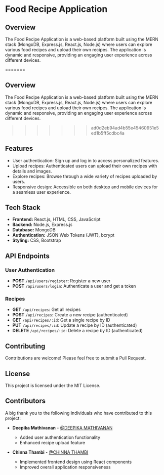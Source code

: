 # Food Recipe Application
## Overview
The Food Recipe Application is a web-based platform built using the MERN stack (MongoDB, Express.js, React.js, Node.js) where users can explore various food recipes and upload their own recipes. The application is dynamic and responsive, providing an engaging user experience across different devices.

=======

## Overview
The Food Recipe Application is a web-based platform built using the MERN stack (MongoDB, Express.js, React.js, Node.js) where users can explore various food recipes and upload their own recipes. The application is dynamic and responsive, providing an engaging user experience across different devices.

>>>>>>> ad0d2eb94ad4b55e45460951e5ed1b5ff5cdbc4a
## Features
- User authentication: Sign up and log in to access personalized features.
- Upload recipes: Authenticated users can upload their own recipes with details and images.
- Explore recipes: Browse through a wide variety of recipes uploaded by users.
- Responsive design: Accessible on both desktop and mobile devices for a seamless user experience.

## Tech Stack
- **Frontend:** React.js, HTML, CSS, JavaScript
- **Backend:** Node.js, Express.js
- **Database:** MongoDB
- **Authentication:** JSON Web Tokens (JWT), bcrypt
- **Styling:** CSS, Bootstrap


## API Endpoints
### User Authentication
- **POST** `/api/users/register`: Register a new user
- **POST** `/api/users/login`: Authenticate a user and get a token

### Recipes
- **GET** `/api/recipes`: Get all recipes
- **POST** `/api/recipes`: Create a new recipe (authenticated)
- **GET** `/api/recipes/:id`: Get a single recipe by ID
- **PUT** `/api/recipes/:id`: Update a recipe by ID (authenticated)
- **DELETE** `/api/recipes/:id`: Delete a recipe by ID (authenticated)

## Contributing
Contributions are welcome! Please feel free to submit a Pull Request.

## License
This project is licensed under the MIT License.

## Contributors

A big thank you to the following individuals who have contributed to this project:

- **Deepika Mathivanan** - [@DEEPIKA MATHIVANAN]([https://github.com/johndoe](https://github.com/22CSR041))
  - Added user authentication functionality
  - Enhanced recipe upload feature
  
- **Chinna Thambi** - [@CHINNA THAMBI]([https://github.com/janesmith](https://github.com/chinnathambigitHub))
  - Implemented frontend design using React components
  - Improved overall application responsiveness


